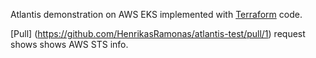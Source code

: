 Atlantis demonstration on AWS EKS implemented with [Terraform](https://github.com/HenrikasRamonas/atlantis-eks) code.

[Pull] (https://github.com/HenrikasRamonas/atlantis-test/pull/1) request shows shows AWS STS info.
